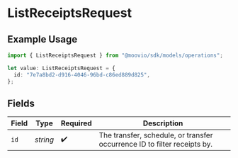 # ListReceiptsRequest

## Example Usage

```typescript
import { ListReceiptsRequest } from "@moovio/sdk/models/operations";

let value: ListReceiptsRequest = {
  id: "7e7a8bd2-d916-4046-96bd-c86ed889d825",
};
```

## Fields

| Field                                                                    | Type                                                                     | Required                                                                 | Description                                                              |
| ------------------------------------------------------------------------ | ------------------------------------------------------------------------ | ------------------------------------------------------------------------ | ------------------------------------------------------------------------ |
| `id`                                                                     | *string*                                                                 | :heavy_check_mark:                                                       | The transfer, schedule, or transfer occurrence ID to filter receipts by. |
